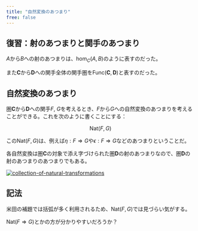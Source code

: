 ```yaml
---
title: "自然変換のあつまり"
free: false
---
```


## 復習：射のあつまりと関手のあつまり

$A$から$B$への射のあつまりは、$\hom_C(A, B)$のように表すのだった。

また$\mathbf{C}$から$\mathbf{D}$への関手全体の関手圏を$\mathrm{Func}(\mathbf{C}, \mathbf{D})$と表すのだった。

## 自然変換のあつまり

圏$\mathbf{C}$から$\mathbf{D}$への関手$F$, $G$を考えるとき、$F$から$G$への自然変換のあつまりを考えることができる。これを次のように書くことにする：

$$
\mathrm{Nat}(F, G)
$$

この$\mathrm{Nat}(F, G)$は、例えば$\eta: F \Rightarrow G$や$\epsilon: F \Rightarrow G$などのあつまりということだ。

各自然変換は圏$\mathbf{C}$の対象で添え字づけられた圏$\mathbf{D}$の射のあつまりなので、圏$\mathbf{D}$の射のあつまりのあつまりでもある。

[![collection-of-natural-transformations](https://storage.googleapis.com/zenn-user-upload/58a52f150ac4-20240819.png)](https://q.uiver.app/#q=WzAsOCxbMCwwLCJcXG1hdGhiZntDfSJdLFswLDEsIkEiXSxbMSwxLCJCIl0sWzIsMCwiXFxtYXRoYmZ7RH0iXSxbMiwxLCJGKEEpIl0sWzMsMSwiRihCKSJdLFsyLDIsIkcoQSkiXSxbMywyLCJHKEIpIl0sWzQsNSwiRihmKSJdLFs2LDcsIkcoZikiLDJdLFs1LDcsIlxcZXRhX0IiLDIseyJvZmZzZXQiOjF9XSxbNCw2LCJcXGV0YV9BIiwyLHsib2Zmc2V0IjoxfV0sWzAsMywiRiIsMCx7Im9mZnNldCI6LTJ9XSxbMCwzLCJHIiwyLHsib2Zmc2V0IjoyfV0sWzEsMiwiZiJdLFs0LDYsIlxcZXBzaWxvbl9BIiwwLHsib2Zmc2V0IjotMX1dLFs1LDcsIlxcZXBzaWxvbl9CIiwwLHsib2Zmc2V0IjotMX1dXQ==)

## 記法

米田の補題では括弧が多く利用されるため、$\mathrm{Nat}(F, G)$では見づらい気がする。

$\mathrm{Nat}(F \Rightarrow G)$とかの方が分かりやすいだろうか？
